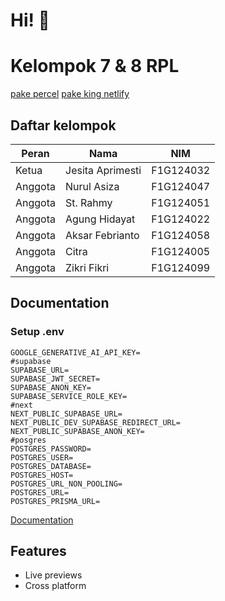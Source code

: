 # Hi! 👋

# Kelompok 7 & 8 RPL
[pake percel](https://kelompok8-ilkom24.vercel.app)
[pake king netlify](https://kelmompoktupan.netlify.app/)
## Daftar kelompok

| Peran   | Nama             | NIM       |
| ------- | ---------------- | --------- |
| Ketua   | Jesita Aprimesti | F1G124032 |
| Anggota | Nurul Asiza      | F1G124047 |
| Anggota | St. Rahmy        | F1G124051 |
| Anggota | Agung Hidayat    | F1G124022 |
| Anggota | Aksar Febrianto  | F1G124058 |
| Anggota | Citra            | F1G124005 |
| Anggota | Zikri Fikri      | F1G124099 |

## Documentation
### Setup .env
```
GOOGLE_GENERATIVE_AI_API_KEY=
#supabase
SUPABASE_URL=
SUPABASE_JWT_SECRET=
SUPABASE_ANON_KEY=
SUPABASE_SERVICE_ROLE_KEY=
#next
NEXT_PUBLIC_SUPABASE_URL=
NEXT_PUBLIC_DEV_SUPABASE_REDIRECT_URL=
NEXT_PUBLIC_SUPABASE_ANON_KEY=
#posgres
POSTGRES_PASSWORD=
POSTGRES_USER=
POSTGRES_DATABASE=
POSTGRES_HOST=
POSTGRES_URL_NON_POOLING=
POSTGRES_URL=
POSTGRES_PRISMA_URL=
```
[Documentation](https://github.com/zikrifikri21/kelompok8-ilkom24)

## Features
- Live previews
- Cross platform
